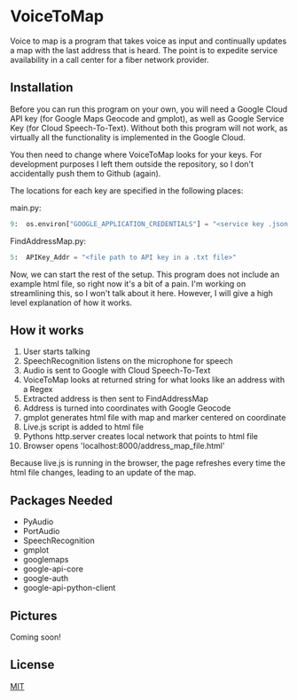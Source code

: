 # VoiceToMap

Voice to map is a program that takes voice as input and continually updates a map with the last address that is heard. The point is to expedite service availability in a call center for a fiber network provider.

## Installation

Before you can run this program on your own, you will need a Google Cloud API key (for Google Maps Geocode and gmplot), as well as Google Service Key (for Cloud Speech-To-Text). Without both this program will not work, as virtually all the functionality is implemented in the Google Cloud.

You then need to change where VoiceToMap looks for your keys. For development purposes I left them outside the repository, so I don't accidentally push them to Github (again).

The locations for each key are specified in the following places:

main.py:
```python
9:  os.environ["GOOGLE_APPLICATION_CREDENTIALS"] = "<service key .json absolute file path>"
```
FindAddressMap.py:
```python
5:  APIKey_Addr = "<file path to API key in a .txt file>"
```
Now, we can start the rest of the setup. This program does not include an example html file, so right now it's a bit of a pain. I'm working on streamlining this, so I won't talk about it here. However, I will give a high level explanation of how it works.

## How it works

1. User starts talking
2. SpeechRecognition listens on the microphone for speech
3. Audio is sent to Google with Cloud Speech-To-Text
4. VoiceToMap looks at returned string for what looks like an address with a Regex
5. Extracted address is then sent to FindAddressMap
6. Address is turned into coordinates with Google Geocode
7. gmplot generates html file with map and marker centered on coordinate
8. Live.js script is added to html file
9. Pythons http.server creates local network that points to html file
10. Browser opens 'localhost:8000/address_map_file.html'

Because live.js is running in the browser, the page refreshes every time the html file changes, leading to an update of the map.

## Packages Needed

* PyAudio
* PortAudio
* SpeechRecognition
* gmplot
* googlemaps
* google-api-core
* google-auth
* google-api-python-client

## Pictures

Coming soon!

## License
[MIT](https://choosealicense.com/licenses/mit/)